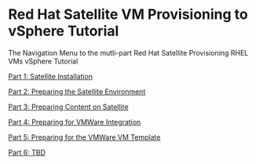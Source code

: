 # Red Hat Satellite VM Provisioning to vSphere Tutorial  

The Navigation Menu to the mutli-part Red Hat Satellite Provisioning RHEL VMs vSphere Tutorial  

[Part 1: Satellite Installation](https://github.com/pslucas0212/Part1-Satellite-Install)

[Part 2: Preparing the Satellite Environment](https://github.com/pslucas0212/Part-2-Preparing-the-Satellite-Environment)  

[Part 3: Preparing Content on Satellite](https://github.com/pslucas0212/Part-3-Preparing-Content-on-Satellite)  

[Part 4: Preparing for VMWare Integration](https://github.com/pslucas0212/Part-4-Preparing-for-VMWare-Integration)

[Part 5: Preparing for the VMWare VM Template](https://github.com/pslucas0212/Part-5-Perparing-the-VMWare-VM-Template)

[Part 6: TBD]()

